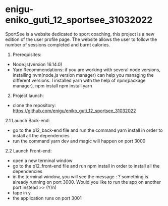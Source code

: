 # enigu-eniko_guti_12_sportsee_31032022

SportSee is a website dedicated to sport coaching, this project is a new edition of the user profile page. The website allows the user to follow the number of sessions completed and burnt calories.

1. Prerequisites:
  - Node.js(version 16.14.0)
  - Yarn
Recommendations: if you are working with several node versions, installing nvm(node.js version manager) can help you managing the different versions. I installed yarn with the help of npm(package manager).
npm install
npm install yarn
2. Project launch:
 - clone the repository: https://github.com/enigu/eniko_guti_12_sportsee_31032022
 
2.1 Launch Back-end:
  - go to the p12_back-end file and run the command yarn install in order to install all the dependencies
  - run the command yarn dev and magic will happen on port 3000
  
2.2 Launch Front-end:
  - open a new terminal window
  - go to the p12_front-end file and run npm install in order to install all the dependencies
  - in the terminal window, you will see the message : ? something is already running on port 3000. Would you like to run the app on another port instead       >> (Y/n)
  - tape in y
  - the application runs on port 3001
